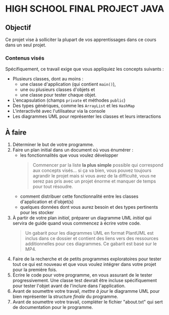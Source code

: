 # HIGH SCHOOL FINAL PROJECT JAVA

## Objectif

Ce projet vise à solliciter la plupart de vos apprentissages dans ce cours dans un seul projet.

### Contenus visés

Spécifiquement, ce travail exige que vous appliquiez les concepts suivants :

* Plusieurs classes, dont au moins :
    * une classe d'application (qui contient `main()`), 
    * une ou plusieurs classes d'objets et 
    * une classe pour tester chaque objet.
* L'encapsulation (champs `private` et méthodes `public`)
* Des types génériques, comme les `ArrayList` et les `HashMap`
* L'interactivité avec l'utilisateur via la console
* Les diagrammes UML pour représenter les classes et leurs interactions

## À faire

1. Déterminer le but de votre programme.
1. Faire un plan initial dans un document où vous énumérer :
    * les fonctionnalités que vous voulez développer
        >Commencer par la liste **la plus simple** possible qui correspond aux concepts visés... si ça va bien, vous pouvez toujours agrandir le projet mais si vous avez de la difficulté, vous ne serez pas pris avec un projet énorme et manquer de temps pour tout résoudre.
    * comment distribuer cette fonctionnalité entre les classes d'application et d'objet(s)
    * quelques données dont vous aurez besoin et des types pertinents pour les stocker
1. À partir de votre plan *initial*, préparer un diagramme UML *initial* qui servira de guide quand vous commencez à écrire votre code.
    >Un gabarit pour les diagrammes UML en format PlantUML est inclus dans ce dossier et contient des liens vers des ressources additionnelles pour ces diagrammes. Ce gabarit est basé sur le MP4.
1. Faire de la recherche et de petits programmes exploratoires pour tester tout ce qui est nouveau et que vous voulez intégrer dans votre projet pour la première fois.
1. Écrire le code pour votre programme, en vous assurant de le tester progressivement. Une classe test devrait être incluse spécifiquement pour tester l'objet avant de l'inclure dans l'application.
1. Avant de soumettre votre travail, *mettre à jour* le diagramme UML pour bien représenter la structure *finale* du programme.
1. Avant de soumettre votre travail, compléter le fichier "about.txt" qui sert de documentation pour le programme.

